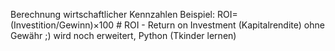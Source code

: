 Berechnung wirtschaftlicher Kennzahlen
Beispiel: ROI=(Investition/Gewinn)×100 # ROI - Return on Investment (Kapitalrendite) ohne Gewähr ;)
wird noch erweitert, Python (Tkinder lernen)
